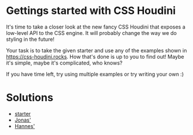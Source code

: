 # Gettings started with CSS Houdini
It's time to take a closer look at the new fancy CSS Houdini that exposes a low-level API to the CSS engine. It will probably change the way we do styling in the future!

Your task is to take the given starter and use any of the examples shown in https://css-houdini.rocks. How that's done is up to you to find out! Maybe it's simple, maybe it's complicated, who knows?

If you have time left, try using multiple examples or try writing your own :)

# Solutions

- [starter](starter/)   
- [Jonas'](Jonas/)   
- [Hannes'](Hannes/)   
